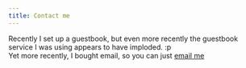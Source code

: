 ```yaml
---
title: Contact me
---
```

Recently I set up a guestbook, but even more recently the guestbook service I was using appears to have imploded. :p  
Yet more recently, I bought email, so you can just [email me](mailto:viatrix-1@purelymail.com)
